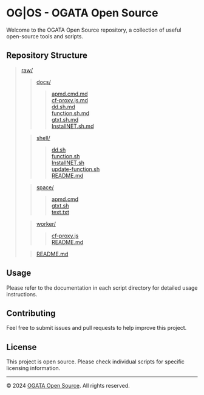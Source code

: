 # OG|OS - OGATA Open Source

Welcome to the OGATA Open Source repository, a collection of useful open-source tools and scripts.

## Repository Structure

> [raw/](.)<br>
>  > [docs/](docs/)<br>
>  >  > [apmd.cmd.md](docs/apmd.cmd.md)<br>
>  >  > [cf-proxy.js.md](docs/cf-proxy.js.md)<br>
>  >  > [dd.sh.md](docs/dd.sh.md)<br>
>  >  > [function.sh.md](docs/function.sh.md)<br>
>  >  > [gtxt.sh.md](docs/gtxt.sh.md)<br>
>  >  > [InstallNET.sh.md](docs/InstallNET.sh.md)<br>
>
>  > [shell/](shell/)<br>
>  >  > [dd.sh](shell/dd.sh)<br>
>  >  > [function.sh](shell/function.sh)<br>
>  >  > [InstallNET.sh](shell/InstallNET.sh)<br>
>  >  > [update-function.sh](shell/update-function.sh)<br>
>  >  > [README.md](shell/README.md)<br>
>
>  > [space/](space/)<br>
>  >  > [apmd.cmd](space/apmd.cmd)<br>
>  >  > [gtxt.sh](space/gtxt.sh)<br>
>  >  > [text.txt](space/text.txt)<br>
>
>  > [worker/](worker/)<br>
>  >  > [cf-proxy.js](worker/cf-proxy.js)<br>
>  >  > [README.md](worker/README.md)<br>
>
>  > [README.md](README.md)<br>

## Usage

Please refer to the documentation in each script directory for detailed usage instructions.

## Contributing

Feel free to submit issues and pull requests to help improve this project.

## License

This project is open source. Please check individual scripts for specific licensing information.

---

© 2024 [OGATA Open Source](https://github.com/OG-Open-Source). All rights reserved.
